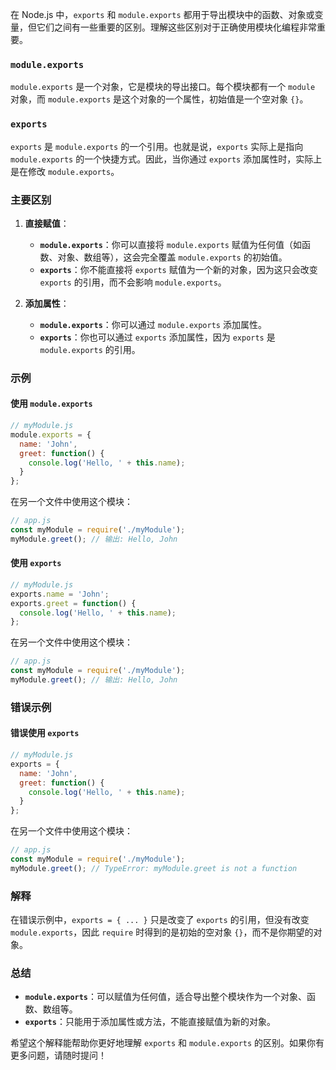 在 Node.js 中，`exports` 和 `module.exports` 都用于导出模块中的函数、对象或变量，但它们之间有一些重要的区别。理解这些区别对于正确使用模块化编程非常重要。

### `module.exports`

`module.exports` 是一个对象，它是模块的导出接口。每个模块都有一个 `module` 对象，而 `module.exports` 是这个对象的一个属性，初始值是一个空对象 `{}`。

### `exports`

`exports` 是 `module.exports` 的一个引用。也就是说，`exports` 实际上是指向 `module.exports` 的一个快捷方式。因此，当你通过 `exports` 添加属性时，实际上是在修改 `module.exports`。

### 主要区别

1. **直接赋值**：
   - **`module.exports`**：你可以直接将 `module.exports` 赋值为任何值（如函数、对象、数组等），这会完全覆盖 `module.exports` 的初始值。
   - **`exports`**：你不能直接将 `exports` 赋值为一个新的对象，因为这只会改变 `exports` 的引用，而不会影响 `module.exports`。

2. **添加属性**：
   - **`module.exports`**：你可以通过 `module.exports` 添加属性。
   - **`exports`**：你也可以通过 `exports` 添加属性，因为 `exports` 是 `module.exports` 的引用。

### 示例

#### 使用 `module.exports`

```javascript
// myModule.js
module.exports = {
  name: 'John',
  greet: function() {
    console.log('Hello, ' + this.name);
  }
};
```

在另一个文件中使用这个模块：

```javascript
// app.js
const myModule = require('./myModule');
myModule.greet(); // 输出: Hello, John
```

#### 使用 `exports`

```javascript
// myModule.js
exports.name = 'John';
exports.greet = function() {
  console.log('Hello, ' + this.name);
};
```

在另一个文件中使用这个模块：

```javascript
// app.js
const myModule = require('./myModule');
myModule.greet(); // 输出: Hello, John
```

### 错误示例

#### 错误使用 `exports`

```javascript
// myModule.js
exports = {
  name: 'John',
  greet: function() {
    console.log('Hello, ' + this.name);
  }
};
```

在另一个文件中使用这个模块：

```javascript
// app.js
const myModule = require('./myModule');
myModule.greet(); // TypeError: myModule.greet is not a function
```

### 解释

在错误示例中，`exports = { ... }` 只是改变了 `exports` 的引用，但没有改变 `module.exports`，因此 `require` 时得到的是初始的空对象 `{}`，而不是你期望的对象。

### 总结

- **`module.exports`**：可以赋值为任何值，适合导出整个模块作为一个对象、函数、数组等。
- **`exports`**：只能用于添加属性或方法，不能直接赋值为新的对象。

希望这个解释能帮助你更好地理解 `exports` 和 `module.exports` 的区别。如果你有更多问题，请随时提问！
